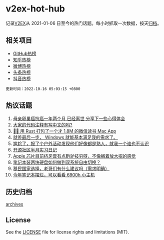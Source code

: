 # v2ex-hot-hub

 记录[V2EX](https://www.v2ex.com/)从 2021-01-06 日至今的热门话题。每小时抓取一次数据，按天[归档](archives)。
 
 ## 相关项目

- [GitHub热榜](https://github.com/lonnyzhang423/github-hot-hub)
- [知乎热榜](https://github.com/lonnyzhang423/zhihu-hot-hub)
- [微博热榜](https://github.com/lonnyzhang423/weibo-hot-hub)
- [头条热榜](https://github.com/lonnyzhang423/toutiao-hot-hub)
- [抖音热榜](https://github.com/lonnyzhang423/douyin-hot-hub)


 `更新时间：2022-10-16 05:03:15 +0800`

## 热议话题

1. [母亲卵巢癌抗癌一年两个月 已经离世 分享下一些心得体会](https://www.v2ex.com/t/887191)
1. [大家的代码注释有写中文的吗?](https://www.v2ex.com/t/887092)
1. [🤱🏻 用 Rust 打包了一个才 1.8M 的微信读书 Mac App](https://www.v2ex.com/t/887062)
1. [就差最后一步， Windows 就能基本满足我的需求了。](https://www.v2ex.com/t/887110)
1. [尴尬了，报了个户外活动发现他们好像都是熟人，就我一个谁也不认识](https://www.v2ex.com/t/887141)
1. [开源社区半月实习日记](https://www.v2ex.com/t/887117)
1. [Apple 芯片目前挤牙膏有点黔驴技穷呀，不像搁着放大招的感觉](https://www.v2ex.com/t/887121)
1. [笔记本装两块硬盘如何做到双系统自由切换？](https://www.v2ex.com/t/887154)
1. [移民国家选择，老哥们有什么建议吗（需求明确）](https://www.v2ex.com/t/887183)
1. [今年笔记本摆烂，可以看看 6900h 小主机](https://www.v2ex.com/t/887077)

## 历史归档

[archives](archives)

## License

See the [LICENSE](LICENSE) file for license rights and limitations (MIT).
